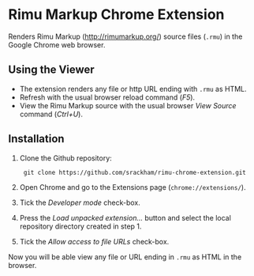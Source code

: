 # Rimu Markup Chrome Extension

Renders Rimu Markup (<http://rimumarkup.org/>) source files (`.rmu`)
in the Google Chrome web browser.

## Using the Viewer
- The extension renders any file or http URL ending with `.rmu` as
  HTML.
- Refresh with the usual browser reload command (_F5_).
- View the Rimu Markup source with the usual browser _View Source_
  command (_Ctrl+U_).

## Installation
1. Clone the Github repository:

        git clone https://github.com/srackham/rimu-chrome-extension.git

2. Open Chrome and go to the Extensions page (`chrome://extensions/`).
3. Tick the _Developer mode_ check-box.
4. Press the _Load unpacked extension..._ button and select the local
   repository directory created in step 1.
5. Tick the _Allow access to file URLs_ check-box.

Now you will be able view any file or URL ending in `.rmu` as HTML in
the browser.
